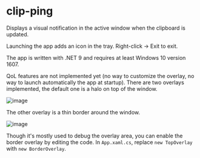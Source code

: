 # clip-ping
Displays a visual notification in the active window when the clipboard is updated.

Launching the app adds an icon in the tray. Right-click -> Exit to exit.

The app is written with .NET 9 and requires at least Windows 10 version 1607.

QoL features are not implemented yet (no way to customize the overlay, no way to launch automatically the app at startup). There are two overlays implemented, the default one is a halo on top of the window. 

![image](https://github.com/user-attachments/assets/56f44df4-d972-481d-ba22-bf8e1b62b7e9)

The other overlay is a thin border around the window.

![image](https://github.com/user-attachments/assets/ca98089e-72f4-4f8c-8d73-5c16ac7cb846)

Though it's mostly used to debug the overlay area, you can enable the border overlay by editing the code.
In `App.xaml.cs`, replace `new TopOverlay` with `new BorderOverlay`.

